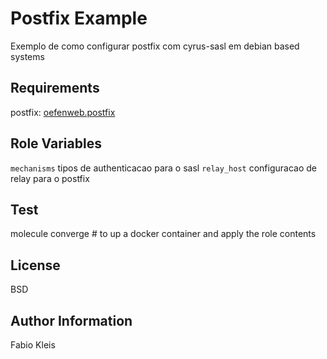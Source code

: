 Postfix Example
=========

Exemplo de como configurar postfix com cyrus-sasl em debian based systems

Requirements
------------
  postfix: [oefenweb.postfix](https://github.com/Oefenweb/ansible-postfix)
 
Role Variables
--------------

 `mechanisms` tipos de authenticacao para o sasl
 `relay_host` configuracao de relay para o postfix
 
Test
---
molecule converge # to up a docker container and apply the role contents

License
-------

BSD

Author Information
------------------

Fabio Kleis
